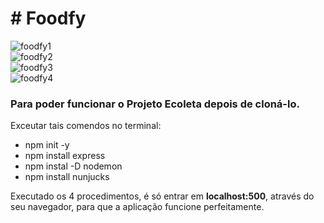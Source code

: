 <h1># Foodfy</h1>

![foodfy1](https://user-images.githubusercontent.com/65800961/85801410-333e2e80-b719-11ea-9661-1a03d78420d5.png)</br>
![foodfy2](https://user-images.githubusercontent.com/65800961/85801425-3afdd300-b719-11ea-95d9-f32acc445bff.png)</br>
![foodfy3](https://user-images.githubusercontent.com/65800961/85801446-43560e00-b719-11ea-8973-403e2e2eccd1.png)</br>
![foodfy4](https://user-images.githubusercontent.com/65800961/85801465-4c46df80-b719-11ea-9be7-42b25a3a538e.png)</br>


<h3>Para poder funcionar o Projeto Ecoleta depois de cloná-lo.</h3>

Exceutar tais comendos no terminal:
<ul>
<li>npm init -y</li>
<li>npm install express</li>
<li>npm instal -D nodemon</li>
<li>npm install nunjucks</li>
</ul>  

Executado os 4 procedimentos, é só entrar em <strong>localhost:500</strong>, através do seu navegador, para que a aplicação funcione perfeitamente.
